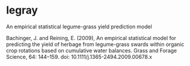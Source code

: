 # legray
An  empirical statistical  legume-grass yield prediction model

Bachinger, J. and Reining, E. (2009), An empirical statistical model for predicting the yield of herbage from legume-grass swards within organic crop rotations based on cumulative water balances. Grass and Forage Science, 64: 144–159. doi: 10.1111/j.1365-2494.2009.00678.x
